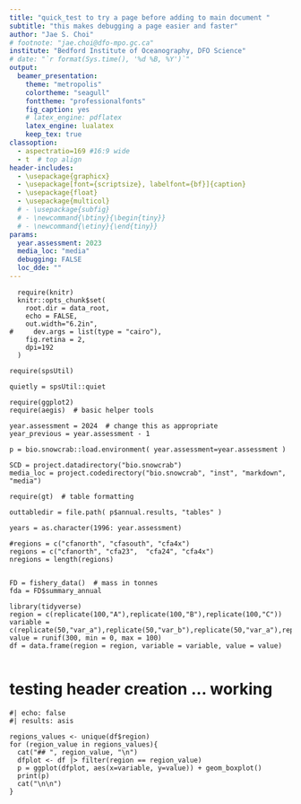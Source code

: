 ```yaml
---
title: "quick_test to try a page before adding to main document "
subtitle: "this makes debugging a page easier and faster"
author: "Jae S. Choi"
# footnote: "jae.choi@dfo-mpo.gc.ca"
institute: "Bedford Institute of Oceanography, DFO Science"
# date: "`r format(Sys.time(), '%d %B, %Y')`"
output:
  beamer_presentation:
    theme: "metropolis"
    colortheme: "seagull"
    fonttheme: "professionalfonts"
    fig_caption: yes
    # latex_engine: pdflatex
    latex_engine: lualatex 
    keep_tex: true
classoption: 
  - aspectratio=169 #16:9 wide
  - t  # top align
header-includes: 
  - \usepackage{graphicx}
  - \usepackage[font={scriptsize}, labelfont={bf}]{caption}
  - \usepackage{float}
  - \usepackage{multicol}
  # - \usepackage{subfig}
  # - \newcommand{\btiny}{\begin{tiny}}
  # - \newcommand{\etiny}{\end{tiny}}
params:
  year.assessment: 2023
  media_loc: "media"
  debugging: FALSE
  loc_dde: ""
--- 
```



<!-- Preamble

This is a Markdown document ... To create HTML or PDF, etc, run: 


# for presentations to PDF (via beamer):
# note: section separation with '#' can confuse rmarkdown
  
  make rmarkdown FN=quick_test YR=2023 SOURCE=~/projects/bio.snowcrab/inst/markdown WK=~/bio.data/bio.snowcrab/assessments  DOCTYPE=beamer_presentation DOCEXTENSION=pdf # {via Rmarkdown}
 
  make rmarkdown FN=quick_test YR=2023 SOURCE=~/projects/bio.snowcrab/inst/markdown WK=~/bio.data/bio.snowcrab/assessments  DOCTYPE=html_document DOCEXTENSION=html # {via Rmarkdown}

# for html documents including presentations:
  make quarto FN=quick_test YR=2023 SOURCE=~/projects/bio.snowcrab/inst/markdown WK=~/bio.data/bio.snowcrab/assessments  DOCEXTENSION=pdf # {via Quarto}


  make pdf FN=quick_test  # {via pandoc}

Alter year and directories to reflect setup or copy Makefile and alter defaults to your needs.
   
Huge > huge > LARGE > Large > large > normalsize > small > footnotesize > scriptsize > tiny

-->



<!-- Set up R-environment -->

```{r setup, include=FALSE}
  require(knitr)
  knitr::opts_chunk$set(
    root.dir = data_root,
    echo = FALSE,
    out.width="6.2in",
#     dev.args = list(type = "cairo"),
    fig.retina = 2,
    dpi=192
  )

require(spsUtil)

quietly = spsUtil::quiet

require(ggplot2)
require(aegis)  # basic helper tools

year.assessment = 2024  # change this as appropriate
year_previous = year.assessment - 1

p = bio.snowcrab::load.environment( year.assessment=year.assessment )  

SCD = project.datadirectory("bio.snowcrab")
media_loc = project.codedirectory("bio.snowcrab", "inst", "markdown", "media")

require(gt)  # table formatting

outtabledir = file.path( p$annual.results, "tables" )

years = as.character(1996: year.assessment)

#regions = c("cfanorth", "cfasouth", "cfa4x")
regions = c("cfanorth", "cfa23",  "cfa24", "cfa4x")
nregions = length(regions)


FD = fishery_data()  # mass in tonnes
fda = FD$summary_annual

library(tidyverse)
region = c(replicate(100,"A"),replicate(100,"B"),replicate(100,"C"))
variable = c(replicate(50,"var_a"),replicate(50,"var_b"),replicate(50,"var_a"),replicate(50,"var_b"),replicate(50,"var_a"),replicate(50,"var_b"))
value = runif(300, min = 0, max = 100)
df = data.frame(region = region, variable = variable, value = value)


```
  



# testing header creation ...  working


```{r}
#| echo: false
#| results: asis

regions_values <- unique(df$region)
for (region_value in regions_values){
  cat("## ", region_value, "\n")
  dfplot <- df |> filter(region == region_value)
  p = ggplot(dfplot, aes(x=variable, y=value)) + geom_boxplot() 
  print(p)
  cat("\n\n")
} 


```

 